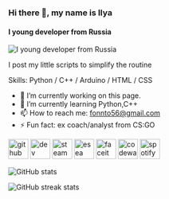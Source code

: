 ### Hi there 👋, my name is Ilya
#### I young developer from Russia
![I young developer from Russia](https://sun9-2.userapi.com/impf/04YNzwN7Deaovy6kVkddW0CqoMJtAQrLCZm6xw/RulZMSlEiZM.jpg?size=1818x606&quality=95&crop=0,0,1201,400&sign=d505c816648ff6c0761881d618d12eac&type=cover_group)

I post my little scripts to simplify the routine

Skills: Python / C++ / Arduino / HTML / CSS

- 🔭 I’m currently working on this page. 
- 🌱 I’m currently learning Python,C++ 
- 📫 How to reach me: fonnto56@gmail.com 
- ⚡ Fun fact: ex coach/analyst from CS:GO 


[<img src='https://cdn.jsdelivr.net/npm/simple-icons@3.0.1/icons/github.svg' alt='github' height='40'>](https://github.com/fonnto)  [<img src='https://cdn.jsdelivr.net/npm/simple-icons@3.0.1/icons/dev-dot-to.svg' alt='dev' height='40'>](https://dev.to/fonnto)  [<img src='https://cdn.jsdelivr.net/npm/simple-icons@3.0.1/icons/steam.svg' alt='steam' height='40'>](https://steamcommunity.com/id/fonnto/)  [<img src='https://cdn.jsdelivr.net/npm/simple-icons@3.0.1/icons/esea.svg' alt='esea' height='40'>](https://play.esea.net/users/2709410)  [<img src='https://cdn.jsdelivr.net/npm/simple-icons@3.0.1/icons/faceit.svg' alt='faceit' height='40'>](https://www.faceit.com/ru/players/fonnto)  [<img src='https://cdn.jsdelivr.net/npm/simple-icons@3.0.1/icons/codewars.svg' alt='codewars' height='40'>](https://www.codewars.com/users/fonnto)  [<img src='https://cdn.jsdelivr.net/npm/simple-icons@3.0.1/icons/spotify.svg' alt='spotify' height='40'>](https://open.spotify.com/user/inth8c4npncy19b7b5e7op13i?si=7BrJwRJJRKmoW_3p23a_WA)  

![GitHub stats](https://github-readme-stats.vercel.app/api?username=fonnto&show_icons=true)  

![GitHub streak stats](https://streak-stats.demolab.com/?user=fonnto)  

